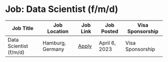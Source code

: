 # Job: Data Scientist (f/m/d)

| Job Title | Job Location | Job Link | Job Posted | Visa Sponsorship |
| --- | --- | --- | --- | --- |
| Data Scientist (f/m/d) | Hamburg, Germany | [Apply](https://adjoe.io/career/?j_id=df13e38d-9c0e-4f24-b005-a175ab347fa8) | April 6, 2023 | Visa Sponsorship |
